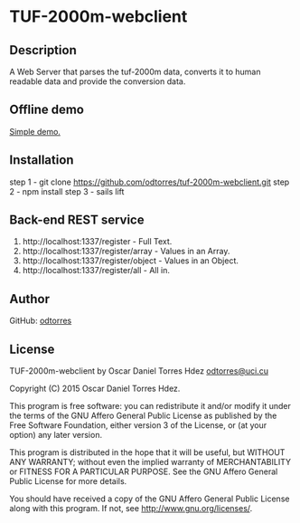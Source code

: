 # TUF-2000m-webclient

## Description
A Web Server that parses the tuf-2000m data, converts it to human readable data and provide the conversion data.

## Offline demo
[Simple demo.](https://odtorres.github.io/tuf-2000m-webclient/)

## Installation
step 1 - git clone https://github.com/odtorres/tuf-2000m-webclient.git
step 2 - npm install
step 3 - sails lift 

## Back-end REST service
1. http://localhost:1337/register - Full Text.
2. http://localhost:1337/register/array - Values in an Array.
2. http://localhost:1337/register/object - Values in an Object.
2. http://localhost:1337/register/all - All in.

## Author
GitHub: [odtorres](https://github.com/odtorres)

## License
  TUF-2000m-webclient by Oscar Daniel Torres Hdez <odtorres@uci.cu>

  Copyright (C) 2015 Oscar Daniel Torres Hdez.

  This program is free software: you can redistribute it and/or modify
  it under the terms of the GNU Affero General Public License as published
  by the Free Software Foundation, either version 3 of the License, or
  (at your option) any later version.

  This program is distributed in the hope that it will be useful,
  but WITHOUT ANY WARRANTY; without even the implied warranty of
  MERCHANTABILITY or FITNESS FOR A PARTICULAR PURPOSE.  See the
  GNU Affero General Public License for more details.

  You should have received a copy of the GNU Affero General Public License
  along with this program.  If not, see <http://www.gnu.org/licenses/>.


